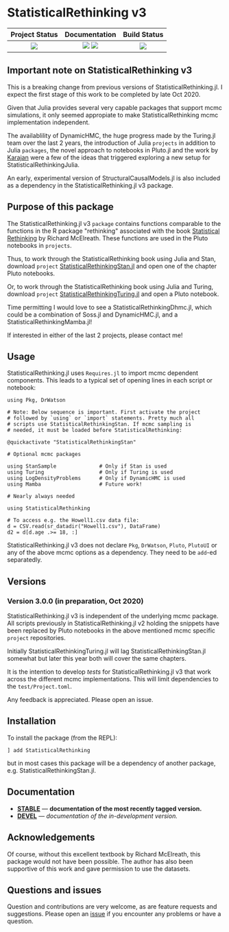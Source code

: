 # StatisticalRethinking v3


| **Project Status**                                                               |  **Documentation**                                                               | **Build Status**                                                                                |
|:-------------------------------------------------------------------------------:|:-------------------------------------------------------------------------------:|:-----------------------------------------------------------------------------------------------:|
|![][project-status-img] | [![][docs-stable-img]][docs-stable-url] [![][docs-dev-img]][docs-dev-url] | [![][travis-img]][travis-url] |

## Important note on StatisticalRethinking v3

This is a breaking change from previous versions of StatisticalRethinking.jl. I expect the first stage of this work to be completed by late Oct 2020.

Given that Julia provides several very capable packages that support mcmc simulations, it only seemed appropiate to make StatisticalRethinking mcmc implementation independent.

The availablility of DynamicHMC, the huge progress made by the Turing.jl team over the last 2 years, the introduction of Julia `projects` in addition to Julia `packages`, the novel approach to notebooks in Pluto.jl and the work by [Karajan](https://github.com/karajan9/statisticalrethinking) were a few of the ideas that triggered exploring a new setup for StatisticalRethinkingJulia.

An early, experimental version of StructuralCausalModels.jl is also included as a dependency in the StatisticalRethinking.jl v3 package.

## Purpose of this package

The StatisticalRethinking.jl v3 `package` contains functions comparable to the functions in the R package "rethinking" associated with the book [Statistical Rethinking](https://xcelab.net/rm/statistical-rethinking/) by Richard McElreath. These functions are used in the Pluto notebooks in `projects`.

Thus, to work through the StatisticalRethinking book using Julia and Stan, download `project` [StatisticalRethinkingStan.jl](https://github.com/StatisticalRethinkingJulia/StatisticalRethinkingStan.jl) and open one of the chapter Pluto notebooks.

Or, to work through the StatisticalRethinking book using Julia and Turing, download `project` [StatisticalRethinkingTuring.jl](https://github.com/StatisticalRethinkingJulia/StatisticalRethinkingTuring.jl) and open a Pluto notebook.

Time permitting I would love to see a StatisticalRethinkingDhmc.jl, which could be a combination of Soss.jl and DynamicHMC.jl, and a StatisticalRethinkingMamba.jl!

If interested in either of the last 2 projects, please contact me!

## Usage

StatisticalRethinking.jl uses `Requires.jl` to import mcmc dependent components. This leads to a typical set of opening lines in each script or notebook:
```
using Pkg, DrWatson

# Note: Below sequence is important. First activate the project
# followed by `using` or `import` statements. Pretty much all
# scripts use StatisticalRethinkingStan. If mcmc sampling is
# needed, it must be loaded before StatisticalRethinking:

@quickactivate "StatisticalRethinkingStan"

# Optional mcmc packages

using StanSample              # Only if Stan is used
using Turing                  # Only if Turing is used
using LogDensityProblems      # Only if DynamicHMC is used
using Mamba                   # Future work!

# Nearly always needed

using StatisticalRethinking

# To access e.g. the Howell1.csv data file:
d = CSV.read(sr_datadir("Howell1.csv"), DataFrame)
d2 = d[d.age .>= 18, :]
```

StatisticalRethinking.jl v3 does not declare `Pkg`, `DrWatson`, `Pluto`, `PlutoUI` or any of the above mcmc options as a dependency. They need to be `add`-ed separatedly.

## Versions

### Version 3.0.0 (in preparation, Oct 2020)

StatisticalRethinking.jl v3 is independent of the underlying mcmc package. All scripts previously in StatisticalRethinking.jl v2 holding the snippets have been replaced by Pluto notebooks in the above mentioned mcmc specific `project` repositories.

Initially StatisticalRethinkingTuring.jl will lag StatisticalRethinkingStan.jl somewhat but later this year both will cover the same chapters.

It is the intention to develop *tests* for StatisticalRethinking.jl v3 that work across the different mcmc implementations. This will limit dependencies to the `test/Project.toml`.

Any feedback is appreciated. Please open an issue.

## Installation

To install the package (from the REPL):

```
] add StatisticalRethinking
```

but in most cases this package will be a dependency of another package, e.g. StatisticalRethinkingStan.jl.

## Documentation

- [**STABLE**][docs-stable-url] &mdash; **documentation of the most recently tagged version.**
- [**DEVEL**][docs-dev-url] &mdash; *documentation of the in-development version.*

## Acknowledgements

Of course, without this excellent textbook by Richard McElreath, this package would not have been possible. The author has also been supportive of this work and gave permission to use the datasets.

## Questions and issues

Question and contributions are very welcome, as are feature requests and suggestions. Please open an [issue][issues-url] if you encounter any problems or have a question.

[docs-dev-img]: https://img.shields.io/badge/docs-dev-blue.svg
[docs-dev-url]: https://statisticalrethinkingjulia.github.io/StatisticalRethinking.jl/latest

[docs-stable-img]: https://img.shields.io/badge/docs-stable-blue.svg
[docs-stable-url]: https://statisticalrethinkingjulia.github.io/StatisticalRethinking.jl/stable

[travis-img]: https://travis-ci.org/StatisticalRethinkingJulia/StatisticalRethinking.jl.svg?branch=master
[travis-url]: https://travis-ci.org/StatisticalRethinkingJulia/StatisticalRethinking.jl

[codecov-img]: https://codecov.io/gh/StatisticalRethinkingJulia/StatisticalRethinking.jl/branch/master/graph/badge.svg
[codecov-url]: https://codecov.io/gh/StatisticalRethinkingJulia/StatisticalRethinking.jl

[issues-url]: https://github.com/StatisticalRethinkingJulia/StatisticalRethinking.jl/issues

[project-status-img]: https://img.shields.io/badge/lifecycle-wip-orange.svg

